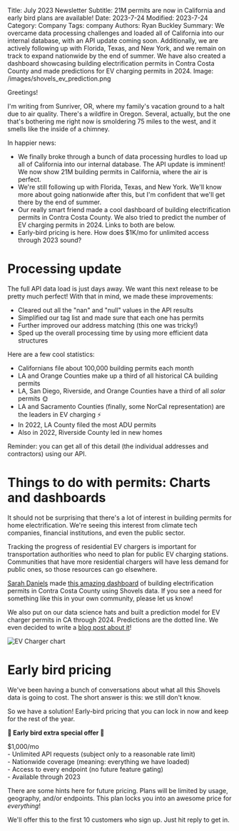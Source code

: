 Title: July 2023 Newsletter
Subtitle: 21M permits are now in California and early bird plans are available! 
Date: 2023-7-24
Modified: 2023-7-24
Category: Company
Tags: company
Authors: Ryan Buckley
Summary: We overcame data processing challenges and loaded all of California into our internal database, with an API update coming soon. Additionally, we are actively following up with Florida, Texas, and New York, and we remain on track to expand nationwide by the end of summer. We have also created a dashboard showcasing building electrification permits in Contra Costa County and made predictions for EV charging permits in 2024.
Image: /images/shovels_ev_prediction.png


Greetings!

I'm writing from Sunriver, OR, where my family's vacation ground to a halt due to air quality. There's a wildfire in Oregon. Several, actually, but the one that's bothering me right now is smoldering 75 miles to the west, and it smells like the inside of a chimney.

In happier news: 

*   We finally broke through a bunch of data processing hurdles to load up all of California into our internal database. The API update is imminent! We now show 21M building permits in California, where the air is perfect.
*   We're still following up with Florida, Texas, and New York. We'll know more about going nationwide after this, but I'm confident that we'll get there by the end of summer.
*   Our really smart friend made a cool dashboard of building electrification permits in Contra Costa County. We also tried to predict the number of EV charging permits in 2024. Links to both are below.
*   Early-bird pricing is here. How does $1K/mo for unlimited access through 2023 sound?

Processing update
=================

The full API data load is just days away. We want this next release to be pretty much perfect! With that in mind, we made these improvements:

*   Cleared out all the "nan" and "null" values in the API results 
*   Simplified our tag list and made sure that each one has permits
*   Further improved our address matching (this one was tricky!)
*   Sped up the overall processing time by using more efficient data structures

Here are a few cool statistics:

*   Californians file about 100,000 building permits each month
*   LA and Orange Counties make up a third of all historical CA building permits
*   LA, San Diego, Riverside, and Orange Counties have a third of all _solar_ permits 🌞
*   LA and Sacramento Counties (finally, some NorCal representation) are the leaders in EV charging ⚡️
*   In 2022, LA County filed the most ADU permits
*   Also in 2022, Riverside County led in new homes

Reminder: you can get all of this detail (the individual addresses and contractors) using our API.

Things to do with permits: Charts and dashboards
================================================

It should not be surprising that there's a lot of interest in building permits for home electrification. We're seeing this interest from climate tech companies, financial institutions, and even the public sector. 

Tracking the progress of residential EV chargers is important for transportation authorities who need to plan for public EV charging stations. Communities that have more residential chargers will have less demand for public ones, so those resources can go elsewhere.

[Sarah Daniels](https://www.linkedin.com/in/sarahidaniels/) made [this amazing dashboard](https://public.tableau.com/app/profile/sarah.daniels4671/viz/CCCTestdashv1/Dashboard1#1) of building electrification permits in Contra Costa County using Shovels data. If you see a need for something like this in your own community, please let us know! 

We also put on our data science hats and built a prediction model for EV charger permits in CA through 2024. Predictions are the dotted line. We even decided to write a [blog post about it]({filename}ev-charger-growth.md)! 

![EV Charger chart]({static}/images/shovels_ev_prediction.png)

Early bird pricing
==================

We've been having a bunch of conversations about what all this Shovels data is going to cost. The short answer is this: we still don't know. 

So we have a solution! Early-bird pricing that you can lock in now and keep for the rest of the year. 

**🐣 Early bird extra special offer 🐣**

$1,000/mo  
\- Unlimited API requests (subject only to a reasonable rate limit)  
\- Nationwide coverage (meaning: everything we have loaded)  
\- Access to every endpoint (no future feature gating)  
\- Available through 2023

There are some hints here for future pricing. Plans will be limited by usage, geography, and/or endpoints. This plan locks you into an awesome price for _everything_!

We'll offer this to the first 10 customers who sign up. Just hit reply to get in.